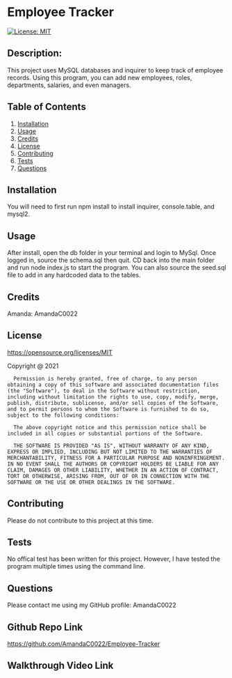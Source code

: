 # Employee Tracker

[![License: MIT](https://img.shields.io/badge/License-MIT-yellow.svg)](https://opensource.org/licenses/MIT)

## Description: 
This project uses MySQL databases and inquirer to keep track of employee records. Using this program, you can add new employees, roles, departments, salaries, and even managers. 

## Table of Contents 
1. [Installation](#installation)
2. [Usage](#usage)
3. [Credits](#credits)
4. [License](#license)
5. [Contributing](#contributing)
6. [Tests](#tests)
7. [Questions](#questions)

## Installation  
You will need to first run npm install to install inquirer, console.table, and mysql2.  

## Usage  
After install, open the db folder in your terminal and login to MySql. Once logged in, source the schema.sql then quit. CD back into the main folder and run node index.js to start the program. You can also source the seed.sql file to add in any hardcoded data to the tables. 

## Credits 
Amanda: AmandaC0022

## License 
https://opensource.org/licenses/MIT

Copyright @ 2021

      Permission is hereby granted, free of charge, to any person obtaining a copy of this software and associated documentation files (the "Software"), to deal in the Software without restriction, including without limitation the rights to use, copy, modify, merge, publish, distribute, sublicense, and/or sell copies of the Software, and to permit persons to whom the Software is furnished to do so, subject to the following conditions:

      The above copyright notice and this permission notice shall be included in all copies or substantial portions of the Software.

      THE SOFTWARE IS PROVIDED "AS IS", WITHOUT WARRANTY OF ANY KIND, EXPRESS OR IMPLIED, INCLUDING BUT NOT LIMITED TO THE WARRANTIES OF MERCHANTABILITY, FITNESS FOR A PARTICULAR PURPOSE AND NONINFRINGEMENT. IN NO EVENT SHALL THE AUTHORS OR COPYRIGHT HOLDERS BE LIABLE FOR ANY CLAIM, DAMAGES OR OTHER LIABILITY, WHETHER IN AN ACTION OF CONTRACT, TORT OR OTHERWISE, ARISING FROM, OUT OF OR IN CONNECTION WITH THE SOFTWARE OR THE USE OR OTHER DEALINGS IN THE SOFTWARE.

## Contributing
Please do not contribute to this project at this time. 

## Tests 
No offical test has been written for this project. However, I have tested the program multiple times using the command line. 

## Questions 
Please contact me using my GitHub profile: AmandaC0022

## Github Repo Link 
https://github.com/AmandaC0022/Employee-Tracker

## Walkthrough Video Link 